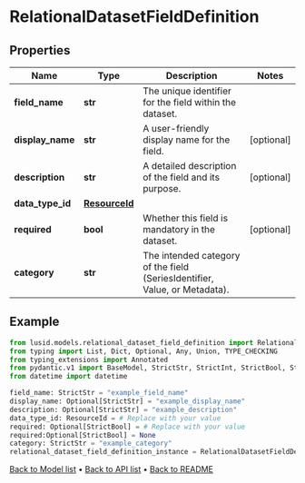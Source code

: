 # RelationalDatasetFieldDefinition

## Properties
Name | Type | Description | Notes
------------ | ------------- | ------------- | -------------
**field_name** | **str** | The unique identifier for the field within the dataset. | 
**display_name** | **str** | A user-friendly display name for the field. | [optional] 
**description** | **str** | A detailed description of the field and its purpose. | [optional] 
**data_type_id** | [**ResourceId**](ResourceId.md) |  | 
**required** | **bool** | Whether this field is mandatory in the dataset. | [optional] 
**category** | **str** | The intended category of the field (SeriesIdentifier, Value, or Metadata). | 
## Example

```python
from lusid.models.relational_dataset_field_definition import RelationalDatasetFieldDefinition
from typing import List, Dict, Optional, Any, Union, TYPE_CHECKING
from typing_extensions import Annotated
from pydantic.v1 import BaseModel, StrictStr, StrictInt, StrictBool, StrictFloat, StrictBytes, Field, validator, ValidationError, conlist, constr
from datetime import datetime

field_name: StrictStr = "example_field_name"
display_name: Optional[StrictStr] = "example_display_name"
description: Optional[StrictStr] = "example_description"
data_type_id: ResourceId = # Replace with your value
required: Optional[StrictBool] = # Replace with your value
required:Optional[StrictBool] = None
category: StrictStr = "example_category"
relational_dataset_field_definition_instance = RelationalDatasetFieldDefinition(field_name=field_name, display_name=display_name, description=description, data_type_id=data_type_id, required=required, category=category)

```

[Back to Model list](../README.md#documentation-for-models) &#8226; [Back to API list](../README.md#documentation-for-api-endpoints) &#8226; [Back to README](../README.md)

